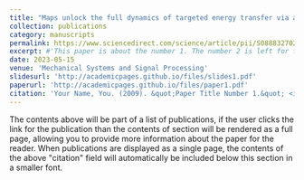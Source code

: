 ```yaml
---
title: "Maps unlock the full dynamics of targeted energy transfer via a vibro-impact nonlinear energy sink"
collection: publications
category: manuscripts
permalink: https://www.sciencedirect.com/science/article/pii/S0888327023000651
excerpt: #'This paper is about the number 1. The number 2 is left for future work.'
date: 2023-05-15
venue: 'Mechanical Systems and Signal Processing'
slidesurl: 'http://academicpages.github.io/files/slides1.pdf'
paperurl: 'http://academicpages.github.io/files/paper1.pdf'
citation: 'Your Name, You. (2009). &quot;Paper Title Number 1.&quot; <i>Journal 1</i>. 1(1).'
---
```


The contents above will be part of a list of publications, if the user clicks the link for the publication than the contents of section will be rendered as a full page, allowing you to provide more information about the paper for the reader. When publications are displayed as a single page, the contents of the above "citation" field will automatically be included below this section in a smaller font.